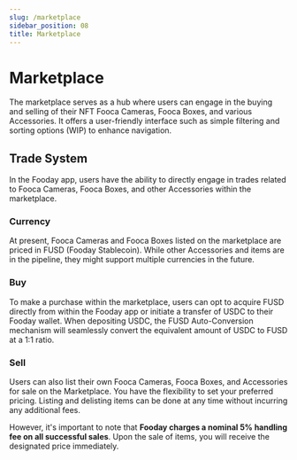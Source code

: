 ```yaml
---
slug: /marketplace
sidebar_position: 08
title: Marketplace
---
```


# Marketplace 

The marketplace serves as a hub where users can engage in the buying and selling of their NFT Fooca Cameras, Fooca Boxes, and various Accessories. It offers a user-friendly interface such as simple filtering and sorting options (WIP) to enhance navigation.

## Trade System

In the Fooday app, users have the ability to directly engage in trades related to Fooca Cameras, Fooca Boxes, and other Accessories within the marketplace.

### Currency

At present, Fooca Cameras and Fooca Boxes listed on the marketplace are priced in FUSD (Fooday Stablecoin). While other Accessories and items are in the pipeline, they might support multiple currencies in the future.

### Buy

To make a purchase within the marketplace, users can opt to acquire FUSD directly from within the Fooday app or initiate a transfer of USDC to their Fooday wallet. When depositing USDC, the FUSD Auto-Conversion mechanism will seamlessly convert the equivalent amount of USDC to FUSD at a 1:1 ratio.

### Sell

Users can also list their own Fooca Cameras, Fooca Boxes, and Accessories for sale on the Marketplace. You have the flexibility to set your preferred pricing. Listing and delisting items can be done at any time without incurring any additional fees. 

However, it's important to note that **Fooday charges a nominal 5% handling fee on all successful sales**. Upon the sale of items, you will receive the designated price immediately.